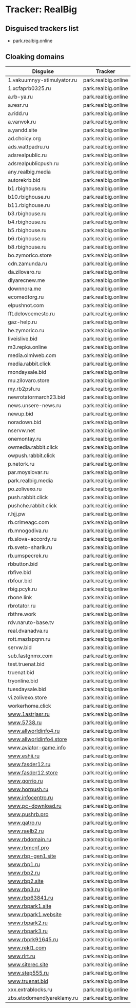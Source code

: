 # Tracker: RealBig

## Disguised trackers list

* park.realbig.online

## Cloaking domains

| Disguise | Tracker |
| ---- | ---- |
| 1.vakuumnyy-stimulyator.ru | park.realbig.online |
| 1.xcfaprb0325.ru | park.realbig.online |
| a.rb-ya.ru | park.realbig.online |
| a.resr.ru | park.realbig.online |
| a.ridd.ru | park.realbig.online |
| a.vanvok.ru | park.realbig.online |
| a.yandd.site | park.realbig.online |
| ad.choicy.org | park.realbig.online |
| ads.wattpadru.ru | park.realbig.online |
| adsrealpublic.ru | park.realbig.online |
| adsrealpublicpush.ru | park.realbig.online |
| any.realbig.media | park.realbig.online |
| autorekrb.bid | park.realbig.online |
| b1.rbighouse.ru | park.realbig.online |
| b10.rbighouse.ru | park.realbig.online |
| b11.rbighouse.ru | park.realbig.online |
| b3.rbighouse.ru | park.realbig.online |
| b4.rbighouse.ru | park.realbig.online |
| b5.rbighouse.ru | park.realbig.online |
| b6.rbighouse.ru | park.realbig.online |
| b8.rbighouse.ru | park.realbig.online |
| bo.zymorico.store | park.realbig.online |
| cdn.zamunda.ru | park.realbig.online |
| da.zilovaro.ru | park.realbig.online |
| dlyarecnew.me | park.realbig.online |
| downnora.me | park.realbig.online |
| ecomedtorg.ru | park.realbig.online |
| elpushnot.com | park.realbig.online |
| fft.delovoemesto.ru | park.realbig.online |
| gaz-help.ru | park.realbig.online |
| he.zymorico.ru | park.realbig.online |
| liveislive.bid | park.realbig.online |
| m3.repka.online | park.realbig.online |
| media.olmiweb.com | park.realbig.online |
| media.rabbit.click | park.realbig.online |
| mondaysale.bid | park.realbig.online |
| mu.zilovaro.store | park.realbig.online |
| my.rb2psh.ru | park.realbig.online |
| newrotatormarch23.bid | park.realbig.online |
| news.unsere-news.ru | park.realbig.online |
| newup.bid | park.realbig.online |
| noradown.bid | park.realbig.online |
| nservw.net | park.realbig.online |
| onemontay.ru | park.realbig.online |
| owmedia.rabbit.click | park.realbig.online |
| owpush.rabbit.click | park.realbig.online |
| p.netork.ru | park.realbig.online |
| par.moyslovar.ru | park.realbig.online |
| park.realbig.media | park.realbig.online |
| po.zolivexo.ru | park.realbig.online |
| push.rabbit.click | park.realbig.online |
| pushche.rabbit.click | park.realbig.online |
| r.hjj.pw | park.realbig.online |
| rb.crimeagc.com | park.realbig.online |
| rb.mnogodiva.ru | park.realbig.online |
| rb.slova-accordy.ru | park.realbig.online |
| rb.sveto-sharik.ru | park.realbig.online |
| rb.umspecrek.ru | park.realbig.online |
| rbbutton.bid | park.realbig.online |
| rbfive.bid | park.realbig.online |
| rbfour.bid | park.realbig.online |
| rbig.pcyk.ru | park.realbig.online |
| rbone.link | park.realbig.online |
| rbrotator.ru | park.realbig.online |
| rbthre.work | park.realbig.online |
| rdv.naruto-base.tv | park.realbig.online |
| real.dvanadva.ru | park.realbig.online |
| rott.mazlspqnn.ru | park.realbig.online |
| servw.bid | park.realbig.online |
| sub.fastgnmx.com | park.realbig.online |
| test.truenat.bid | park.realbig.online |
| truenat.bid | park.realbig.online |
| tryonline.bid | park.realbig.online |
| tuesdaysale.bid | park.realbig.online |
| vi.zolivexo.store | park.realbig.online |
| workerhome.click | park.realbig.online |
| www.1astrjasr.ru | park.realbig.online |
| www.5738.ru | park.realbig.online |
| www.allworldinfo4.ru | park.realbig.online |
| www.allworldinfo4.store | park.realbig.online |
| www.aviator-game.info | park.realbig.online |
| www.eshii.ru | park.realbig.online |
| www.fasder12.ru | park.realbig.online |
| www.fasder12.store | park.realbig.online |
| www.gorrio.ru | park.realbig.online |
| www.horpush.ru | park.realbig.online |
| www.infocentro.ru | park.realbig.online |
| www.pc-download.ru | park.realbig.online |
| www.pushrb.pro | park.realbig.online |
| www.qatro.ru | park.realbig.online |
| www.raelb2.ru | park.realbig.online |
| www.rbdomain.ru | park.realbig.online |
| www.rbmcnf.pro | park.realbig.online |
| www.rbp-gen1.site | park.realbig.online |
| www.rbp1.ru | park.realbig.online |
| www.rbp2.ru | park.realbig.online |
| www.rbp2.site | park.realbig.online |
| www.rbp3.ru | park.realbig.online |
| www.rbp63841.ru | park.realbig.online |
| www.rbpark1.site | park.realbig.online |
| www.rbpark1.website | park.realbig.online |
| www.rbpark2.ru | park.realbig.online |
| www.rbpark3.ru | park.realbig.online |
| www.rbprk91645.ru | park.realbig.online |
| www.rekl1.com | park.realbig.online |
| www.rlrt.ru | park.realbig.online |
| www.siterec.site | park.realbig.online |
| www.step555.ru | park.realbig.online |
| www.truenat.bid | park.realbig.online |
| xxx.extrablocks.ru | park.realbig.online |
| zbs.etodomendlyareklamy.ru | park.realbig.online |